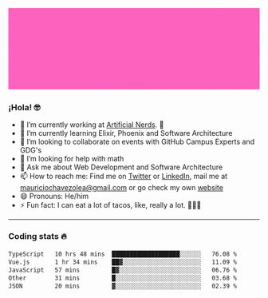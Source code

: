 ![Banner](banner.gif)

### ¡Hola! 🤓

- 🔭 I’m currently working at [Artificial Nerds](https://nerds.ai/). 🤖
- 🌱 I’m currently learning Elixir, Phoenix and Software Architecture
- 👯 I’m looking to collaborate on events with GitHub Campus Experts and GDG's
- 🤔 I’m looking for help with math
- 💬 Ask me about Web Development and Software Architecture
- 📫 How to reach me: Find me on [Twitter](https://twitter.com/ultr4nerd) or [LinkedIn](https://www.linkedin.com/in/mauricio-chávez-olea-4b46b7147/), mail me at [mauriciochavezolea@gmail.com](mailto:mauriciochavezolea@gmail.com) or go check my own [website](mauriciochavez.surge.sh)
- 😄 Pronouns: He/him
- ⚡ Fun fact: I can eat a lot of tacos, like, really a lot. 🌮🌮🌮

---

### Coding stats 🔥

<!--START_SECTION:waka-->
```text
TypeScript   10 hrs 48 mins  ███████████████████░░░░░░   76.08 % 
Vue.js       1 hr 34 mins    ██▓░░░░░░░░░░░░░░░░░░░░░░   11.09 % 
JavaScript   57 mins         █▓░░░░░░░░░░░░░░░░░░░░░░░   06.76 % 
Other        31 mins         █░░░░░░░░░░░░░░░░░░░░░░░░   03.68 % 
JSON         20 mins         ▓░░░░░░░░░░░░░░░░░░░░░░░░   02.39 % 
```
<!--END_SECTION:waka-->
